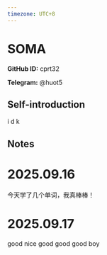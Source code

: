 ```yaml
---
timezone: UTC+8
---
```


# SOMA

**GitHub ID:** cprt32

**Telegram:** @huot5

## Self-introduction

i d k

## Notes
<!-- Content_START -->
# 2025.09.16
<!-- DAILY_CHECKIN_2025-09-16_START -->
今天学了几个单词，我真棒棒！
<!-- DAILY_CHECKIN_2025-09-16_END -->


# 2025.09.17
<!-- DAILY_CHECKIN_2025-09-17_START -->
good nice good good good boy
<!-- DAILY_CHECKIN_2025-09-17_END -->
<!-- Content_END -->
